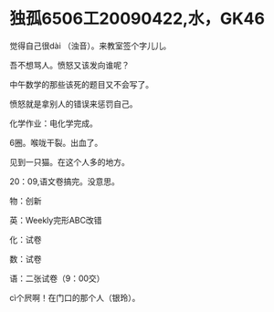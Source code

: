 # 独孤6506工20090422,水，GK46

觉得自己很dài （浊音）。来教室签个字儿儿。

吾不想骂人。愤怒又该发向谁呢？

中午数学的那些该死的题目又不会写了。

愤怒就是拿别人的错误来惩罚自己。

化学作业：电化学完成。

6圈。喉咙干裂。出血了。

见到一只猫。在这个人多的地方。

20：09,语文卷搞完。没意思。

物：创新

英：Weekly完形ABC改错

化：试卷

数：试卷

语：二张试卷（9：00交）

cì个屄啊！在门口的那个人（银玲）。
